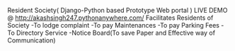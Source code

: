 Resident Society( Django-Python based Prototype Web portal )
LIVE DEMO @ http://akashsingh247.pythonanywhere.com/
Facilitates Residents of Society
-To lodge complaint 
-To pay Maintenances
-To pay Parking Fees
-To Directory Service
-Notice Board(To save Paper and Effective way of Communication)
